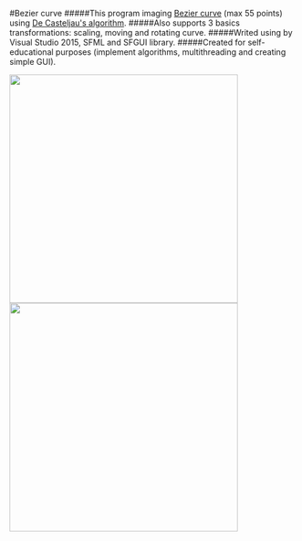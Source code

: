 #Bezier curve
#####This program imaging [Bezier curve](https://en.wikipedia.org/wiki/B%C3%A9zier_curvem) (max 55 points) using [De Casteljau's algorithm](https://en.wikipedia.org/wiki/De_Casteljau%27s_algorithm).
#####Also supports 3 basics transformations: scaling, moving and rotating curve.
#####Writed using by Visual Studio 2015, SFML and SFGUI library.
#####Created for self-educational purposes (implement algorithms, multithreading and creating simple GUI).

<img src="https://pp.vk.me/c637120/v637120798/19150/ZabPYAMj7e4.jpg" width="400"> <img src="https://pp.vk.me/c637120/v637120798/19159/wMaJ6xGwOUs.jpg" width="400">
